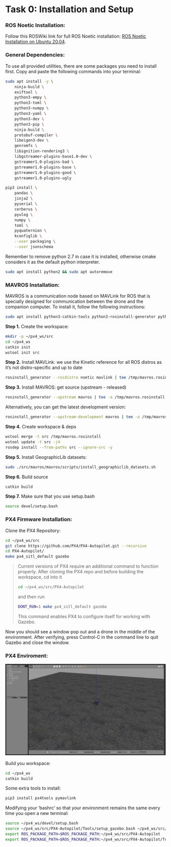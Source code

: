 # Task 0: Installation and Setup

### ROS Noetic Installation:
Follow this ROSWiki link for full ROS Noetic installation: [ROS Noetic Installation on Ubuntu 20.04](http://wiki.ros.org/noetic/Installation/Ubuntu).

### General Dependencies:
To use all provided utilities, there are some packages you need to install first. Copy and paste the following commands into your terminal:

```bash
sudo apt install -y \
	ninja-build \
	exiftool \
	python3-empy \
	python3-toml \
	python3-numpy \
	python3-yaml \
	python3-dev \
	python3-pip \
	ninja-build \
	protobuf-compiler \
	libeigen3-dev \
	genromfs \
    libignition-rendering3 \
    libgstreamer-plugins-base1.0-dev \
    gstreamer1.0-plugins-bad \
    gstreamer1.0-plugins-base \
    gstreamer1.0-plugins-good \
    gstreamer1.0-plugins-ugly
```

```bash
pip3 install \
	pandas \
	jinja2 \
	pyserial \
	cerberus \
	pyulog \
	numpy \
	toml \
	pyquaternion \
    kconfiglib \
    --user packaging \
    --user jsonschema
```

Remember to remove python 2.7 in case it is installed, otherwise cmake considers it as the default python interpreter.

```bash
sudo apt install python2 && sudo apt autoremove
```

### MAVROS Installation:
MAVROS is a communication node based on MAVLink for ROS that is specially designed for communication between the drone and the companion computer. To install it, follow the following instructions:

```bash 
sudo apt install python3-catkin-tools python3-rosinstall-generator python3-osrf-pycommon -y 
```

**Step 1.** Create the workspace:
```bash
mkdir -p ~/px4_ws/src
cd ~/px4_ws
catkin init
wstool init src
```

**Step 2.** Install MAVLink: we use the Kinetic reference for all ROS distros as it’s not distro-specific and up to date
```bash
rosinstall_generator --rosdistro noetic mavlink | tee /tmp/mavros.rosinstall
```

**Step 3.** Install MAVROS: get source (upstream - released)
```bash
rosinstall_generator --upstream mavros | tee -a /tmp/mavros.rosinstall
```
Alternatively, you can get the latest development version:
```bash
rosinstall_generator --upstream-development mavros | tee -a /tmp/mavros.rosinstall
```

**Step 4.** Create workspace & deps
```bash
wstool merge -t src /tmp/mavros.rosinstall
wstool update -t src -j4
rosdep install --from-paths src --ignore-src -y
```
**Step 5.** Install GeographicLib datasets:
```bash
sudo ./src/mavros/mavros/scripts/install_geographiclib_datasets.sh
```

**Step 6.** Build source
```bash
catkin build
```

**Step 7.** Make sure that you use setup.bash
```bash
source devel/setup.bash
```

### PX4 Firmware Installation:

Clone the PX4 Repository:
```bash
cd ~/px4_ws/src
git clone https://github.com/PX4/PX4-Autopilot.git --recursive
cd PX4-Autopilot/
make px4_sitl_default gazebo
```
>Current versions of PX4 require an additional command to function properly. After cloning the PX4 repo and before building the workspace, cd into it
>```bash
>cd ~/px4_ws/src/PX4-Autopilot
>```
>and then run
>```bash
>DONT_RUN=1 make px4_sitl_default gazebo
>```
>This command enables PX4 to configure itself for working with Gazebo.

Now you should see a window pop out and a drone in the middle of the environment. After verifying, press Control-C in the command line to quit Gazebo and close the window.

### PX4 Enviroment:
![PX4 Environment](../assets/task_0/px4_setup.jpeg)

Build you workspace:
```bash
cd ~/px4_ws
catkin build
```
Some extra tools to install:

```bash
pip3 install px4tools pymavlink
```

Modifying your ‘bashrc’ so that your environment remains the same every time you open a new terminal:
```bash
source ~/px4_ws/devel/setup.bash
source ~/px4_ws/src/PX4-Autopilot/Tools/setup_gazebo.bash ~/px4_ws/src/PX4-Autopilot/ ~/px4_ws/src/PX4-Autopilot/build/px4_sitl_default
export ROS_PACKAGE_PATH=$ROS_PACKAGE_PATH:~/px4_ws/src/PX4-Autopilot
export ROS_PACKAGE_PATH=$ROS_PACKAGE_PATH:~/px4_ws/src/PX4-Autopilot/Tools/sitl_gazebo
```
